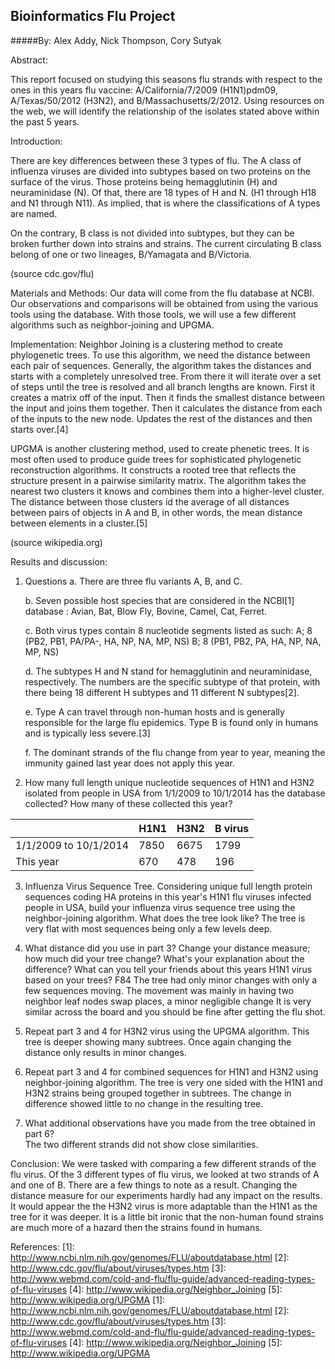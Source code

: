 Bioinformatics Flu Project
--------------------------
#####By: Alex Addy, Nick Thompson, Cory Sutyak

Abstract:

This report focused on studying this seasons flu strands with respect to the ones in this years flu vaccine: A/California/7/2009 (H1N1)pdm09, A/Texas/50/2012 (H3N2), and B/Massachusetts/2/2012. Using resources on the web, we will identify the relationship of the isolates stated above within the past 5 years.

Introduction:

There are key differences between these 3 types of flu.  The A class of influenza viruses are divided into subtypes based on two proteins on the surface of the virus.  Those proteins being hemagglutinin (H) and neuraminidase (N).  Of that, there are 18 types of H and N. (H1 through H18 and N1 through N11).  As implied, that is where the classifications of A types are named.

On the contrary, B class is not divided into subtypes, but they can be broken further down into strains and strains.  The current circulating B class belong of one or two lineages, B/Yamagata and B/Victoria.

(source cdc.gov/flu)

Materials and Methods:
Our data will come from the flu database at NCBI.  Our observations and comparisons will be obtained from using the various tools using the database.  With those tools, we will use a few different algorithms such as neighbor-joining and UPGMA. 

Implementation:
Neighbor Joining is a clustering method to create phylogenetic trees.  To use this algorithm, we need the distance between each pair of sequences.  Generally, the algorithm takes the distances and starts with a completely unresolved tree.  From there it will iterate over a set of steps until the tree is resolved and all branch lengths are known.  First it creates a matrix off of the input.  Then it finds the smallest distance between the input and joins them together.  Then it calculates the distance from each of the inputs to the new node.  Updates the rest of the distances and then starts over.[4]

UPGMA is another clustering method, used to create phenetic trees.  It is most often used to produce guide trees for sophisticated phylogenetic reconstruction algorithms.  It constructs a rooted tree that reflects the structure present in a pairwise similarity matrix.  The algorithm takes the nearest two clusters it knows and combines them into a higher-level cluster.  The distance between those clusters id the average of all distances between pairs of objects in A and B, in other words, the mean distance between elements in a cluster.[5]

(source wikipedia.org)

 Results and discussion:
  1. Questions
      a. There are three flu variants A, B, and C.

      b. Seven possible host species that are considered in the NCBI[1] database : Avian, Bat, Blow Fly, Bovine, Camel, Cat, Ferret.

      c. Both virus types contain 8 nucleotide segments listed as such:
          A; 8 (PB2, PB1, PA/PA-, HA, NP, NA, MP, NS)
          B; 8 (PB1, PB2, PA, HA, NP, NA, MP, NS)

      d. The subtypes H and N stand for hemagglutinin and neuraminidase, respectively. The numbers are the specific subtype of that protein, with there being 18 different H subtypes and 11 different N subtypes[2].

      e. Type A can travel through non-human hosts and is generally responsible for the large flu epidemics. Type B is found only in humans and is typically less severe.[3]

      f. The dominant strands of the flu change from year to year, meaning the immunity gained last year does not apply this year.

  2. How many full length unique nucleotide sequences of H1N1 and H3N2 isolated from people in USA from 1/1/2009 to 10/1/2014 has the database collected? How many of these collected this year?

  |                       | H1N1 | H3N2 | B virus |
  | --------------------- | ---- | -----| ------- |
  | 1/1/2009 to 10/1/2014 | 7850 | 6675 |   1799  |
  | This year             |  670 |  478 |    196  |

  3. Influenza Virus Sequence Tree. Considering unique full length protein sequences coding HA proteins in this year's H1N1 flu viruses infected people in USA, build your influenza virus sequence tree using the neighbor-joining algorithm. What does the tree look like?
    The tree is very flat with most sequences being only a few levels deep.

  4. What distance did you use in part 3? Change your distance measure; how much did your tree change? What's your explanation about the difference? What can you tell your friends about this years H1N1 virus based on your trees?
    F84
    The tree had only minor changes with only a few sequences moving. The movement was mainly in having two neighbor leaf nodes swap places, a minor negligible change
    It is very similar across the board and you should be fine after getting the flu shot.

  5. Repeat part 3 and 4 for H3N2 virus using the UPGMA algorithm.  This tree is deeper showing many subtrees.  Once again changing the distance only results in minor changes.

  6. Repeat part 3 and 4 for combined sequences for H1N1 and H3N2 using neighbor-joining algorithm.  The tree is very one sided with the H1N1 and H3N2 strains being grouped together
	in subtrees.  The change in difference showed little to no change in the resulting tree.

  7. What additional observations have you made from the tree obtained in part 6?  
	The two different strands did not show close similarities.  
    
  Conclusion:
We were tasked with comparing a few different strands of the flu virus.  Of the 3 different types of flu virus, we looked at two strands of A and one of B.  There are a few things to note as a result.  Changing the distance measure for our experiments hardly had any impact on the results.  It would appear the the H3N2 virus is more adaptable than the H1N1 as the tree for it was deeper.  It is a little bit ironic that the non-human found strains are much more of a hazard then the strains found in humans.
  
  References:
  [1]: http://www.ncbi.nlm.nih.gov/genomes/FLU/aboutdatabase.html
  [2]: http://www.cdc.gov/flu/about/viruses/types.htm
  [3]: http://www.webmd.com/cold-and-flu/flu-guide/advanced-reading-types-of-flu-viruses
  [4]: http://www.wikipedia.org/Neighbor_Joining
  [5]: http://www.wikipedia.org/UPGMA
  \[1\]: http://www.ncbi.nlm.nih.gov/genomes/FLU/aboutdatabase.html
  \[2\]: http://www.cdc.gov/flu/about/viruses/types.htm
  \[3\]: http://www.webmd.com/cold-and-flu/flu-guide/advanced-reading-types-of-flu-viruses
  \[4\]: http://www.wikipedia.org/Neighbor_Joining
  \[5\]: http://www.wikipedia.org/UPGMA

  
